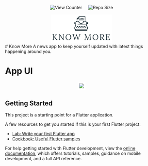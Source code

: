 <div align = center>

![View Counter](https://komarev.com/ghpvc/?username=flutter_news_app&label=View%20Counter&color=red&style=flat) &nbsp; &nbsp; ![Repo Size](https://img.shields.io/github/repo-size/AjCodez/flutter_news_app?color=blue)
  
  <img src='android/app/src/main/res/mipmap-mdpi/splash_logo.png' width='200'>
  
</div>
# Know More
A news app to keep yourself updated with latest things happening around you.

# App UI

<p align="center">
  <img src="https://github.com/AjCodez/flutter_news_app/blob/master/Screenshots/know%20more.gif" width="300px" style="border-width:5px;border-style:solid;border-color:white;"/>
</p>

## Getting Started

This project is a starting point for a Flutter application.

A few resources to get you started if this is your first Flutter project:

- [Lab: Write your first Flutter app](https://docs.flutter.dev/get-started/codelab)
- [Cookbook: Useful Flutter samples](https://docs.flutter.dev/cookbook)

For help getting started with Flutter development, view the
[online documentation](https://docs.flutter.dev/), which offers tutorials,
samples, guidance on mobile development, and a full API reference.
